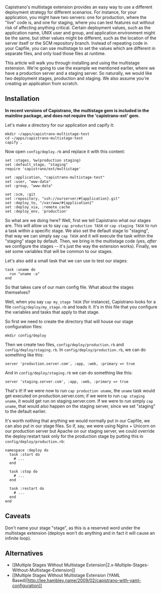 Capistrano's multistage extension provides an easy way to use a different deployment strategy for different scenarios. For instance, for your application, you might have two servers: one for production, where the "live" code is, and one for staging, where you can test features out without risk of affecting anything critical. Certain deployment values, such as the application name, UNIX user and group, and application environment might be the same, but other values might be different, such as the location of the server itself or the SCM repository branch. Instead of repeating code in your Capfile, you can use multistage to set the values which are different in separate files, and only load those files at runtime.

This article will walk you through installing and using the multistage extension. We're going to use the example we mentioned earlier, where we have a production server and a staging server. So naturally, we would like two deployment stages, production and staging. We also assume you're creating an application from scratch.

## Installation

**In recent versions of Capistrano, the multistage gem is included in the mainline package, and does not require the 'capistrano-ext' gem.**

Let's make a directory for our application and capify it:

    mkdir ~/apps/capistrano-multistage-test
    cd ~/apps/capistrano-multistage-test
    capify .

Now open `config/deploy.rb` and replace it with this content:

    set :stages, %w(production staging)
    set :default_stage, "staging"
    require 'capistrano/ext/multistage'
    
    set :application, "capistrano-multistage-test"
    set :user, "www-data"
    set :group, "www-data"
    
    set :scm, :git
    set :repository, "ssh://ourserver/#{application}.git"
    set :deploy_to, "/var/www/#{application}"
    set :deploy_via, :remote_cache
    set :deploy_env, 'production'

So what are we doing here? Well, first we tell Capistrano what our stages are. This will allow us to say `cap production TASK` or `cap staging TASK` to run a task within a specific stage. We also set the default stage to "staging", that way we can simply say `cap TASK` and it will execute the task within the "staging" stage by default. Then, we bring in the multistage code (yes, *after* we configure the stages -- it's just the way the extension works). Finally, we set some variables that will be common to our stages.

Let's also add a small task that we can use to test our stages:

    task :uname do
      run "uname -a"
    end

So that takes care of our main config file. What about the stages themselves?

Well, when you say `cap my_stage TASK` (for instance), Capistrano looks for a file `config/deploy/my_stage.rb` and loads it. It's in this file that you configure the variables and tasks that apply to that stage.

So first we need to create the directory that will house our stage configuration files:

    mkdir config/deploy

Then we create two files, `config/deploy/production.rb` and `config/deploy/staging.rb`. In `config/deploy/production.rb`, we can do something like this:

    server 'production.server.com', :app, :web, :primary => true

And in `config/deploy/staging.rb` we can do something like this:

    server 'staging.server.com', :app, :web, :primary => true

That's it! If we were now to run `cap production uname`, the `uname` task would get executed on production.server.com; if we were to run `cap staging uname`, it would get run on staging.server.com. If we were to run simply `cap uname`, that would also happen on the staging server, since we set "staging" to the default earlier.

It's worth nothing that anything we would normally put in our Capfile, we can also put in our stage files. So if, say, we were using Nginx + Unicorn on our production server but Apache on our staging server, we could override the deploy:restart task only for the production stage by putting this in `config/deploy/production.rb`:

    namespace :deploy do
      task :start do
        # ...
      end
      
      task :stop do
        # ...
      end
      
      task :restart do
        # ...
      end
    end
    
## Caveats

Don't name your stage "stage", as this is a reserved word under the multistage extension (deploys won't do anything and in fact it will cause an infinite loop).

## Alternatives

* [[Multiple Stages Without Multistage Extension|2.x-Multiple-Stages-Without-Multistage-Extension]]
* [[Multiple Stages Without Multistage Extension (YAML Based)|http://lee.hambley.name/2009/02/capistrano-with-yaml-configuration]]